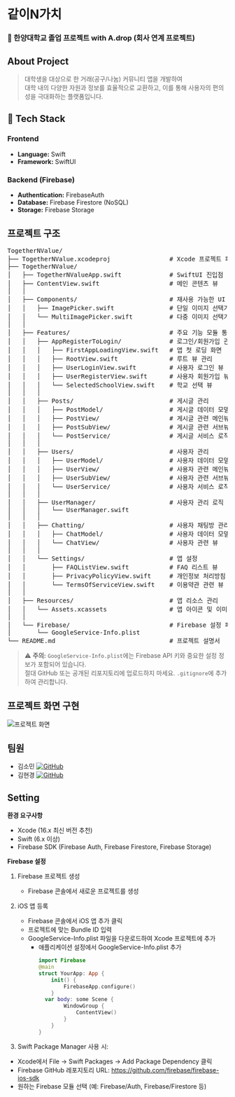 # 같이N가치
### 🏫 한양대학교 졸업 프로젝트 with A.drop (회사 연계 프로젝트)
## About Project
> 대학생을 대상으로 한 거래(공구/나눔) 커뮤니티 앱을 개발하여 <br>
> 대학 내의 다양한 자원과 정보를 효율적으로 교환하고, 이를 통해 사용자의 편의성을 극대화하는 플랫폼입니다.
## 🚀 Tech Stack
### Frontend
- **Language:** Swift
- **Framework:** SwiftUI
  
### Backend (Firebase)
- **Authentication:** FirebaseAuth
- **Database:** Firebase Firestore (NoSQL)
- **Storage:** Firebase Storage

## 프로젝트 구조
<pre>
TogetherNValue/
├── TogetherNValue.xcodeproj                # Xcode 프로젝트 파일
├── TogetherNValue/
│   ├── TogetherNValueApp.swift             # SwiftUI 진입점
│   ├── ContentView.swift                   # 메인 콘텐츠 뷰
│   │   
│   ├── Components/                         # 재사용 가능한 UI 컴포넌트
│   │   ├── ImagePicker.swift               # 단일 이미지 선택기
│   │   └── MultiImagePicker.swift          # 다중 이미지 선택기
│   │   
│   ├── Features/                           # 주요 기능 모듈 통합
│   │   ├── AppRegisterToLogin/             # 로그인/회원가입 관련 뷰
│   │   │   ├── FirstAppLoadingView.swift   # 앱 첫 로딩 화면
│   │   │   ├── RootView.swift              # 루트 뷰 관리
│   │   │   ├── UserLoginView.swift         # 사용자 로그인 뷰
│   │   │   ├── UserRegisterView.swift      # 사용자 회원가입 뷰
│   │   │   └── SelectedSchoolView.swift    # 학교 선택 뷰
│   │   │   
│   │   ├── Posts/                          # 게시글 관리
│   │   │   ├── PostModel/                  # 게시글 데이터 모델
│   │   │   ├── PostView/                   # 게시글 관련 메인뷰
│   │   │   ├── PostSubView/                # 게시글 관련 서브뷰(컴포넌트)
│   │   │   └── PostService/                # 게시글 서비스 로직 
│   │   │   
│   │   ├── Users/                          # 사용자 관리
│   │   │   ├── UserModel/                  # 사용자 데이터 모델
│   │   │   ├── UserView/                   # 사용자 관련 메인뷰
│   │   │   ├── UserSubView/                # 사용자 관련 서브뷰(컴포넌트)  
│   │   │   └── UserService/                # 사용자 서비스 로직  
│   │   │   
│   │   ├── UserManager/                    # 사용자 관리 로직
│   │   │   └── UserManager.swift
│   │   │
│   │   ├── Chatting/                       # 사용자 채팅방 관리
│   │   │   ├── ChatModel/                  # 사용자 데이터 모델
│   │   │   └── ChatView/                   # 사용자 관련 뷰 
│   │   │   
│   │   └── Settings/                       # 앱 설정
│   │       ├── FAQListView.swift           # FAQ 리스트 뷰
│   │       ├── PrivacyPolicyView.swift     # 개인정보 처리방침 관련 뷰
│   │       └── TermsOfServiceView.swift    # 이용약관 관련 뷰
│   │
│   ├── Resources/                          # 앱 리소스 관리
│   │   └── Assets.xcassets                 # 앱 아이콘 및 이미지 에셋
│   │
│   └── Firebase/                           # Firebase 설정 파일
│       └── GoogleService-Info.plist
└── README.md                               # 프로젝트 설명서
</pre>

> ⚠️ **주의:** `GoogleService-Info.plist`에는 Firebase API 키와 중요한 설정 정보가 포함되어 있습니다.  
> 절대 GitHub 또는 공개된 리포지토리에 업로드하지 마세요. `.gitignore`에 추가하여 관리합니다.

## 프로젝트 화면 구현
![프로젝트 화면](https://github.com/user-attachments/assets/9866eef3-7c12-4ee5-adf0-0917c60114a4)


## 팀원

- 김소민 [![GitHub](https://img.shields.io/badge/GitHub-black?style=flat-square&logo=github)](https://github.com/thals304)
- 김현경 [![GitHub](https://img.shields.io/badge/GitHub-black?style=flat-square&logo=github)](https://github.com/hkkim2021)

## Setting
**환경 요구사항**
- Xcode (16.x 최신 버전 추천)
- Swift (6.x 이상)
- Firebase SDK (Firebase Auth, Firebase Firestore, Firebase Storage)

**Firebase 설정**
1. Firebase 프로젝트 생성
   - Firebase 콘솔에서 새로운 프로젝트를 생성
     
2. iOS 앱 등록
   - Firebase 콘솔에서 iOS 앱 추가 클릭
   - 프로젝트에 맞는 Bundle ID 입력
   - GoogleService-Info.plist 파일을 다운로드하여 Xcode 프로젝트에 추가
     - 애플리케이션 설정에서 GoogleService-Info.plist 추가
        ```swift
        import Firebase
        @main
        struct YourApp: App {
            init() {
                FirebaseApp.configure()
            }
          var body: some Scene {
                WindowGroup {
                    ContentView()
                }
            }
        }


3. Swift Package Manager 사용 시:
  - Xcode에서 File → Swift Packages → Add Package Dependency 클릭
  - Firebase GitHub 레포지토리 URL: https://github.com/firebase/firebase-ios-sdk
  - 원하는 Firebase 모듈 선택 (예: Firebase/Auth, Firebase/Firestore 등)

